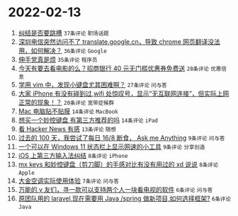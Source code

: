 # 2022-02-13

1. [纠结是否要跳槽](https://www.v2ex.com/t/833515) `37条评论` `职场话题`
1. [深圳电信突然访问不了 translate.google.cn，导致 chrome 网页翻译没法用，如何解决？](https://www.v2ex.com/t/833520) `36条评论` `Google`
1. [伸手党真是烦](https://www.v2ex.com/t/833524) `35条评论` `程序员`
1. [今天有要去看电影的么？招商银行 40 元无门槛优惠券免费送](https://www.v2ex.com/t/833512) `28条评论` `优惠信息`
1. [学用 vim 中，发现小键盘尤其困难啊？](https://www.v2ex.com/t/833502) `27条评论` `问与答`
1. [大家 iPhone 有没有碰到过,wifi 处惊叹号，显示“无互联网连接”，但实际上网正常的现象！？](https://www.v2ex.com/t/833516) `20条评论` `宽带症候群`
1. [Mac 电脑贴不贴膜](https://www.v2ex.com/t/833518) `14条评论` `MacBook`
1. [想买一个妙控键盘 有第三方推荐的吗](https://www.v2ex.com/t/833504) `14条评论` `iPad`
1. [看 Hacker News 有感](https://www.v2ex.com/t/833538) `13条评论` `随想`
1. [过去的 100 天，我尝试了每日 16/8 断食， Ask me Anything](https://www.v2ex.com/t/833554) `9条评论` `问与答`
1. [一个可以在 Windows 11 状态栏上显示网速的小工具](https://www.v2ex.com/t/833527) `9条评论` `分享创造`
1. [iOS 上第三方输入法纠结](https://www.v2ex.com/t/833535) `8条评论` `iPhone`
1. [mx keys 和妙控键盘（剪刀脚）的手感对比有没有用过的 xd 说说](https://www.v2ex.com/t/833509) `8条评论` `Apple`
1. [大金空调实际使用体验](https://www.v2ex.com/t/833540) `7条评论` `问与答`
1. [万能的 v 友们，寻一款可以支持两个人一块看电视的软件](https://www.v2ex.com/t/833530) `6条评论` `问与答`
1. [原团队用的 laravel,现在需要用 Java /spring 做新项目,如何选择框架?](https://www.v2ex.com/t/833522) `6条评论` `Java`
